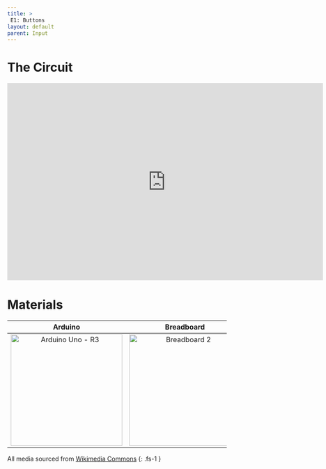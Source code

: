 ```yaml
---
title: >
 E1: Buttons
layout: default
parent: Input
---
```


# The Circuit

<iframe width="725" height="453" src="https://www.tinkercad.com/embed/0OwKmAUwbhU?editbtn=1" frameborder="0" marginwidth="0" marginheight="0" scrolling="no"></iframe>

# Materials

| Arduino | Breadboard | 10kΩ Resistor | Tactile Push Button |
|:-----:|:-----:|:-----:|:-----:|
| <a title="SparkFun Electronics from Boulder, USA, CC BY 2.0 &lt;https://creativecommons.org/licenses/by/2.0&gt;, via Wikimedia Commons" href="https://commons.wikimedia.org/wiki/File:Arduino_Uno_-_R3.jpg"><img width="256" alt="Arduino Uno - R3" src="https://upload.wikimedia.org/wikipedia/commons/3/38/Arduino_Uno_-_R3.jpg"></a> | <a title="Maskaravivek, CC BY-SA 4.0 &lt;https://creativecommons.org/licenses/by-sa/4.0&gt;, via Wikimedia Commons" href="https://commons.wikimedia.org/wiki/File:Breadboard_2.png"><img width="256" alt="Breadboard 2" src="https://upload.wikimedia.org/wikipedia/commons/thumb/f/f2/Breadboard_2.png/256px-Breadboard_2.png"></a> |<a title="User:Evan-Amos, Public domain, via Wikimedia Commons" href="https://commons.wikimedia.org/wiki/File:Electronic-Axial-Lead-Resistors-Array.png"><img width="256" alt="Electronic-Axial-Lead-Resistors-Array" src="https://upload.wikimedia.org/wikipedia/commons/thumb/c/ce/Electronic-Axial-Lead-Resistors-Array.png/256px-Electronic-Axial-Lead-Resistors-Array.png"></a> | <a title="oomlout, CC BY-SA 2.0 &lt;https://creativecommons.org/licenses/by-sa/2.0&gt;, via Wikimedia Commons" href="https://commons.wikimedia.org/wiki/File:BUTA-06-X-STAN-01.jpg"><img width="256" alt="BUTA-06-X-STAN-01" src="https://upload.wikimedia.org/wikipedia/commons/thumb/3/35/BUTA-06-X-STAN-01.jpg/256px-BUTA-06-X-STAN-01.jpg"></a> |

All media sourced from [Wikimedia Commons](https://commons.wikimedia.org/wiki/Main_Page)
{: .fs-1 }
